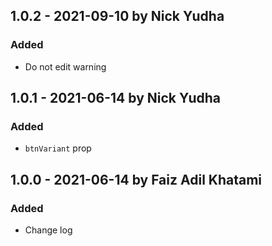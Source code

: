 ## 1.0.2 - 2021-09-10 by Nick Yudha

### Added

- Do not edit warning

## 1.0.1 - 2021-06-14 by Nick Yudha

### Added

- `btnVariant` prop

## 1.0.0 - 2021-06-14 by Faiz Adil Khatami

### Added

- Change log
